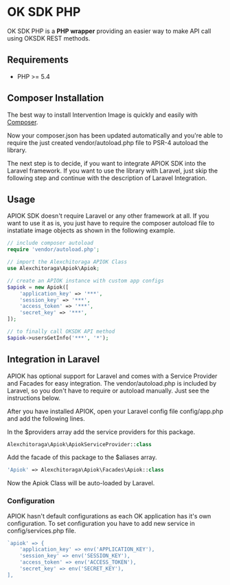 # OK SDK PHP

OK SDK PHP is a **PHP wrapper** providing an easier way
to make API call using OKSDK REST methods.

## Requirements

- PHP >= 5.4

## Composer Installation

The best way to install Intervention Image is quickly and easily 
with [Composer](http://getcomposer.org).

Now your composer.json has been updated automatically and you're able 
to require the just created vendor/autoload.php file to PSR-4 autoload 
the library.

The next step is to decide, if you want to integrate APIOK SDK into the 
Laravel framework. If you want to use the library with Laravel, 
just skip the following step and continue with the description 
of Laravel Integration.

## Usage

APIOK SDK doesn't require Laravel or any other framework at all. 
If you want to use it as is, you just have to require the composer 
autoload file to instatiate image objects as shown in the 
following example.

```php 
// include composer autoload
require 'vendor/autoload.php';

// import the Alexchitoraga APIOK Class
use Alexchitoraga\Apiok\Apiok;

// create an APIOK instance with custom app configs
$apiok = new Apiok([
    'application_key' => '***',
    'session_key' => '***',
    'access_token' => '***',
    'secret_key' => '***',
]);

// to finally call OKSDK API method
$apiok->usersGetInfo('***', '*');
```

## Integration in Laravel

APIOK has optional support for Laravel and comes with a 
Service Provider and Facades for easy integration. 
The vendor/autoload.php is included by Laravel, so you don't have to 
require or autoload manually. Just see the instructions below.

After you have installed APIOK, open your Laravel config file 
config/app.php and add the following lines.

In the $providers array add the service providers for this package.

```php
Alexchitoraga\Apiok\ApiokServiceProvider::class
```

Add the facade of this package to the $aliases array.

```php
'Apiok' => Alexchitoraga\Apiok\Facades\Apiok::class
```

Now the Apiok Class will be auto-loaded by Laravel.

### Configuration

APIOK hasn't default configurations as each OK application has 
it's own configuration. To set configuration you
have to add new service in config/services.php file.

```php
`apiok' => {
    'application_key' => env('APPLICATION_KEY'),
    'session_key' => env('SESSION_KEY'),
    'access_token' => env('ACCESS_TOKEN'),
    'secret_key' => env('SECRET_KEY'),
],
```